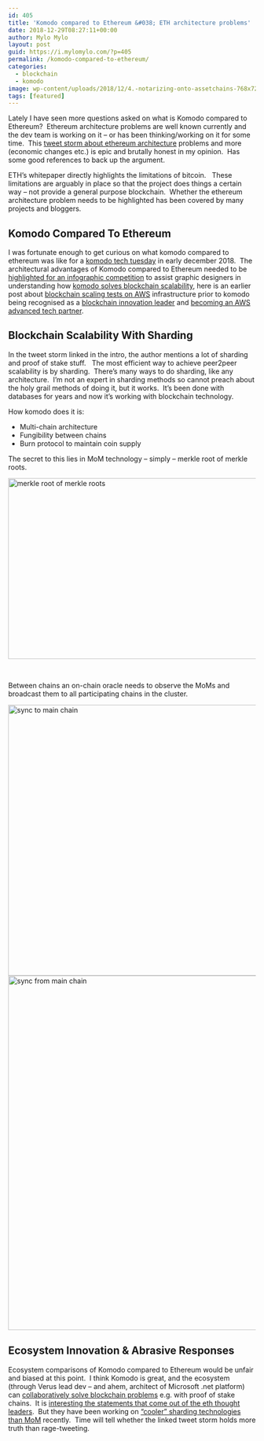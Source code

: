```yaml
---
id: 405
title: 'Komodo compared to Ethereum &#038; ETH architecture problems'
date: 2018-12-29T08:27:11+00:00
author: Mylo Mylo
layout: post
guid: https://i.mylomylo.com/?p=405
permalink: /komodo-compared-to-ethereum/
categories:
  - blockchain
  - komodo
image: wp-content/uploads/2018/12/4.-notarizing-onto-assetchains-768x721.png
tags: [featured]
---
```

Lately I have seen more questions asked on what is Komodo compared to Ethereum?  Ethereum architecture problems are well known currently and the dev team is working on it &#8211; or has been thinking/working on it for some time.  This [tweet storm about ethereum architecture](https://twitter.com/TuurDemeester/status/1078682801954799617) problems and more (economic changes etc.) is epic and brutally honest in my opinion.  Has some good references to back up the argument.

ETH&#8217;s whitepaper directly highlights the limitations of bitcoin.   These limitations are arguably in place so that the project does things a certain way &#8211; not provide a general purpose blockchain.  Whether the ethereum architecture problem needs to be highlighted has been covered by many projects and bloggers.

## Komodo Compared To Ethereum

I was fortunate enough to get curious on what komodo compared to ethereum was like for a [komodo tech tuesday](https://www.komodoplatform.com/tech-tuesday-update-13/) in early december 2018.  The architectural advantages of Komodo compared to Ethereum needed to be [highlighted for an infographic competition](https://www.komodoplatform.com/tech-tuesday-update-3/) to assist graphic designers in understanding how [komodo solves blockchain scalability](https://komodoplatform.com/komodo-platforms-new-scalability-tech/), here is an earlier post about [blockchain scaling tests on AWS](https://i.mylomylo.com/komodo-blockchain-scaling-1-million-tx-per-second-stats-prep-etc/) infrastructure prior to komodo being recognised as a [blockchain innovation leader](https://komodoplatform.com/komodo-platform-a-commitment-to-innovation/) and [becoming an AWS advanced tech partner](https://www.reddit.com/r/komodoplatform/comments/a19jkk/when_did_kmd_partner_with_aws/).

## Blockchain Scalability With Sharding

In the tweet storm linked in the intro, the author mentions a lot of sharding and proof of stake stuff.   The most efficient way to achieve peer2peer scalability is by sharding.  There&#8217;s many ways to do sharding, like any architecture.  I&#8217;m not an expert in sharding methods so cannot preach about the holy grail methods of doing it, but it works.  It&#8217;s been done with databases for years and now it&#8217;s working with blockchain technology.

How komodo does it is:

  * Multi-chain architecture
  * Fungibility between chains
  * Burn protocol to maintain coin supply

The secret to this lies in MoM technology &#8211; simply &#8211; merkle root of merkle roots.

<img class="aligncenter wp-image-407 size-full" src="https://i.mylomylo.com/wp-content/uploads/2018/12/merkle-root-of-merkle-roots-v2-768x368.png" alt="merkle root of merkle roots" width="768" height="368" srcset="https://i.mylomylo.com/wp-content/uploads/2018/12/merkle-root-of-merkle-roots-v2-768x368.png 768w, https://i.mylomylo.com/wp-content/uploads/2018/12/merkle-root-of-merkle-roots-v2-768x368-300x144.png 300w" sizes="(max-width: 768px) 100vw, 768px" /> 

&nbsp;

Between chains an on-chain oracle needs to observe the MoMs and broadcast them to all participating chains in the cluster.

<img class="aligncenter wp-image-408 size-full" src="https://i.mylomylo.com/wp-content/uploads/2018/12/2.-sync-to-KMD-768x551.png" alt="sync to main chain" width="768" height="551" srcset="https://i.mylomylo.com/wp-content/uploads/2018/12/2.-sync-to-KMD-768x551.png 768w, https://i.mylomylo.com/wp-content/uploads/2018/12/2.-sync-to-KMD-768x551-300x215.png 300w" sizes="(max-width: 768px) 100vw, 768px" /><img class="aligncenter wp-image-409 size-full" src="https://i.mylomylo.com/wp-content/uploads/2018/12/4.-notarizing-onto-assetchains-768x721.png" alt="sync from main chain" width="768" height="721" srcset="https://i.mylomylo.com/wp-content/uploads/2018/12/4.-notarizing-onto-assetchains-768x721.png 768w, https://i.mylomylo.com/wp-content/uploads/2018/12/4.-notarizing-onto-assetchains-768x721-300x282.png 300w" sizes="(max-width: 768px) 100vw, 768px" /> 

## Ecosystem Innovation & Abrasive Responses

Ecosystem comparisons of Komodo compared to Ethereum would be unfair and biased at this point.  I think Komodo is great, and the ecosystem (through Verus lead dev &#8211; and ahem, architect of Microsoft .net platform) can [collaboratively solve blockchain problems](https://medium.com/veruscoin/how-verus-solved-nothing-at-stake-and-weak-subjectivity-proof-of-stake-problems-b4dd6a85086e) e.g. with proof of stake chains.  It is [interesting the statements that come out of the eth thought leaders](https://twitter.com/VladZamfir/status/1050842019835260928).  But they have been working on [&#8220;cooler&#8221; sharding technologies than MoM](https://twitter.com/VladZamfir/status/1071145665332310016) recently.  Time will tell whether the linked tweet storm holds more truth than rage-tweeting.

&nbsp;
